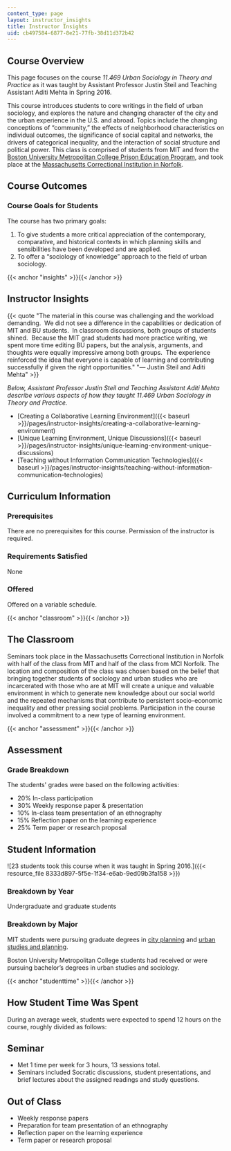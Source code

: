 ```yaml
---
content_type: page
layout: instructor_insights
title: Instructor Insights
uid: cb497584-6877-8e21-77fb-38d11d372b42
---
```


Course Overview
---------------

This page focuses on the course _11.469 Urban Sociology in Theory and Practice_ as it was taught by Assistant Professor Justin Steil and Teaching Assistant Aditi Mehta in Spring 2016.

This course introduces students to core writings in the field of urban sociology, and explores the nature and changing character of the city and the urban experience in the U.S. and abroad. Topics include the changing conceptions of “community,” the effects of neighborhood characteristics on individual outcomes, the significance of social capital and networks, the drivers of categorical inequality, and the interaction of social structure and political power. This class is comprised of students from MIT and from the [Boston University Metropolitan College Prison Education Program](http://sites.bu.edu/pep/), and took place at the [Massachusetts Correctional Institution in Norfolk](http://www.mass.gov/eopss/law-enforce-and-cj/prisons/doc-facilities/mci-norfolk.html).

Course Outcomes
---------------

### Course Goals for Students

The course has two primary goals:

1.  To give students a more critical appreciation of the contemporary, comparative, and historical contexts in which planning skills and sensibilities have been developed and are applied.
2.  To offer a “sociology of knowledge” approach to the field of urban sociology.

{{< anchor "insights" >}}{{< /anchor >}}

Instructor Insights
-------------------

{{< quote "The material in this course was challenging and the workload demanding.  We did not see a difference in the capabilities or dedication of MIT and BU students.  In classroom discussions, both groups of students shined.  Because the MIT grad students had more practice writing, we spent more time editing BU papers, but the analysis, arguments, and thoughts were equally impressive among both groups.  The experience reinforced the idea that everyone is capable of learning and contributing successfully if given the right opportunities." "— Justin Steil and Aditi Mehta" >}}

_Below, Assistant Professor Justin Steil and Teaching Assistant Aditi Mehta describe various aspects of how they taught 11.469 Urban Sociology in Theory and Practice._

*   [Creating a Collaborative Learning Environment]({{< baseurl >}}/pages/instructor-insights/creating-a-collaborative-learning-environment)
*   [Unique Learning Environment, Unique Discussions]({{< baseurl >}}/pages/instructor-insights/unique-learning-environment-unique-discussions)
*   [Teaching without Information Communication Technologies]({{< baseurl >}}/pages/instructor-insights/teaching-without-information-communication-technologies)

Curriculum Information
----------------------

### Prerequisites

There are no prerequisites for this course. Permission of the instructor is required.

### Requirements Satisfied

None

### Offered

Offered on a variable schedule.

{{< anchor "classroom" >}}{{< /anchor >}}

The Classroom
-------------

Seminars took place in the Massachusetts Correctional Institution in Norfolk with half of the class from MIT and half of the class from MCI Norfolk. The location and composition of the class was chosen based on the belief that bringing together students of sociology and urban studies who are incarcerated with those who are at MIT will create a unique and valuable environment in which to generate new knowledge about our social world and the repeated mechanisms that contribute to persistent socio-economic inequality and other pressing social problems. Participation in the course involved a commitment to a new type of learning environment.

{{< anchor "assessment" >}}{{< /anchor >}}

Assessment
----------

### Grade Breakdown

The students' grades were based on the following activities:

- 20% In-class participation
- 30% Weekly response paper & presentation
- 10% In-class team presentation of an ethnography
- 15% Reflection paper on the learning experience
- 25% Term paper or research proposal

Student Information
-------------------

![23 students took this course when it was taught in Spring 2016.]({{< resource_file 8333d897-5f5e-1f34-e6ab-9ed09b3fa158 >}})

### Breakdown by Year

Undergraduate and graduate students

### Breakdown by Major

MIT students were pursuing graduate degrees in [city planning](http://dusp.mit.edu/degrees/masters) and [urban studies and planning](http://dusp.mit.edu/degrees/doctoral).

Boston University Metropolitan College students had received or were pursuing bachelor’s degrees in urban studies and sociology.

{{< anchor "studenttime" >}}{{< /anchor >}}

How Student Time Was Spent
--------------------------

During an average week, students were expected to spend 12 hours on the course, roughly divided as follows:

Seminar
-------

*   Met 1 time per week for 3 hours, 13 sessions total.
*   Seminars included Socratic discussions, student presentations, and brief lectures about the assigned readings and study questions.

Out of Class
------------

*   Weekly response papers
*   Preparation for team presentation of an ethnography
*   Reflection paper on the learning experience
*   Term paper or research proposal